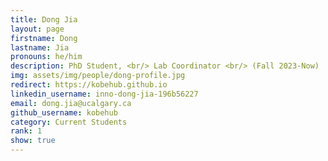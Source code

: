 ```yaml
---
title: Dong Jia
layout: page
firstname: Dong
lastname: Jia
pronouns: he/him
description: PhD Student, <br/> Lab Coordinator <br/> (Fall 2023-Now)
img: assets/img/people/dong-profile.jpg
redirect: https://kobehub.github.io
linkedin_username: inno-dong-jia-196b56227 
email: dong.jia@ucalgary.ca
github_username: kobehub
category: Current Students
rank: 1
show: true
---
```

